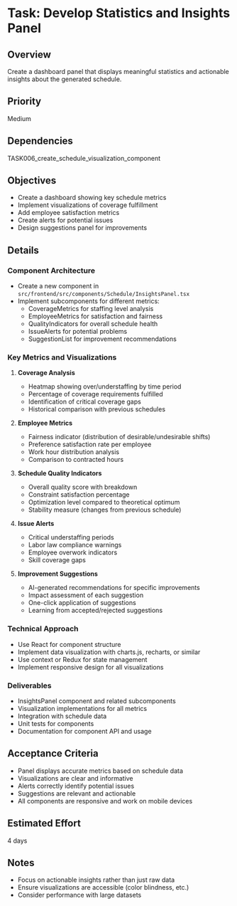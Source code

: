 # Task: Develop Statistics and Insights Panel

## Overview
Create a dashboard panel that displays meaningful statistics and actionable insights about the generated schedule.

## Priority
Medium

## Dependencies
TASK006_create_schedule_visualization_component

## Objectives
- Create a dashboard showing key schedule metrics
- Implement visualizations of coverage fulfillment
- Add employee satisfaction metrics
- Create alerts for potential issues
- Design suggestions panel for improvements

## Details

### Component Architecture
- Create a new component in `src/frontend/src/components/Schedule/InsightsPanel.tsx`
- Implement subcomponents for different metrics:
  - CoverageMetrics for staffing level analysis
  - EmployeeMetrics for satisfaction and fairness
  - QualityIndicators for overall schedule health
  - IssueAlerts for potential problems
  - SuggestionList for improvement recommendations

### Key Metrics and Visualizations
1. **Coverage Analysis**
   - Heatmap showing over/understaffing by time period
   - Percentage of coverage requirements fulfilled
   - Identification of critical coverage gaps
   - Historical comparison with previous schedules

2. **Employee Metrics**
   - Fairness indicator (distribution of desirable/undesirable shifts)
   - Preference satisfaction rate per employee
   - Work hour distribution analysis
   - Comparison to contracted hours

3. **Schedule Quality Indicators**
   - Overall quality score with breakdown
   - Constraint satisfaction percentage
   - Optimization level compared to theoretical optimum
   - Stability measure (changes from previous schedule)

4. **Issue Alerts**
   - Critical understaffing periods
   - Labor law compliance warnings
   - Employee overwork indicators
   - Skill coverage gaps

5. **Improvement Suggestions**
   - AI-generated recommendations for specific improvements
   - Impact assessment of each suggestion
   - One-click application of suggestions
   - Learning from accepted/rejected suggestions

### Technical Approach
- Use React for component structure
- Implement data visualization with charts.js, recharts, or similar
- Use context or Redux for state management
- Implement responsive design for all visualizations

### Deliverables
- InsightsPanel component and related subcomponents
- Visualization implementations for all metrics
- Integration with schedule data
- Unit tests for components
- Documentation for component API and usage

## Acceptance Criteria
- Panel displays accurate metrics based on schedule data
- Visualizations are clear and informative
- Alerts correctly identify potential issues
- Suggestions are relevant and actionable
- All components are responsive and work on mobile devices

## Estimated Effort
4 days

## Notes
- Focus on actionable insights rather than just raw data
- Ensure visualizations are accessible (color blindness, etc.)
- Consider performance with large datasets